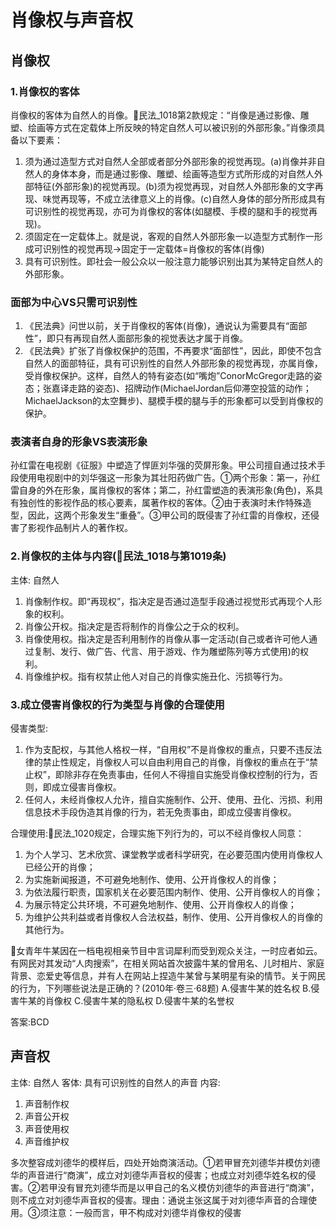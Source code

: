 # 肖像权与声音权
## 肖像权
### 1.肖像权的客体
肖像权的客体为自然人的肖像。🚪民法_1018第2款规定：“肖像是通过影像、雕塑、绘画等方式在定载体上所反映的特定自然人可以被识别的外部形象。”肖像须具备以下要素：

1. 须为通过造型方式对自然人全部或者部分外部形象的视觉再现。(a)肖像并非自然人的身体本身，而是通过影像、雕塑、绘画等造型方式所形成的对自然人外部特征(外部形象)的视觉再现。(b)须为视觉再现，对自然人外部形象的文字再现、味觉再现等，不成立法律意义上的肖像。(c)自然人身体的部分所形成具有可识别性的视觉再现，亦可为肖像权的客体(如腿模、手模的腿和手的视觉再现)。
2. 须固定在一定载体上。就是说，客观的自然人外部形象一以造型方式制作一形成可识别性的视觉再现→固定于一定载体=肖像权的客体(肖像)
3. 具有可识别性。即社会一般公众以一般注意力能够识别出其为某特定自然人的外部形象。

### 面部为中心VS只需可识别性
1. 《民法典》问世以前，关于肖像权的客体(肖像)，通说认为需要具有“面部性”，即只有再现自然人面部形象的视觉表达才属于肖像。
2. 《民法典》扩张了肖像权保护的范围，不再要求“面部性”，因此，即使不包含自然人的面部特征，具有可识别性的自然人外部形象的视觉再现，亦属肖像，受肖像权保护。这样，自然人的特有姿态(如“嘴炮”ConorMcGregor走路的姿态；张嘉译走路的姿态)、招牌动作(MichaelJordan后仰滞空投篮的动作；MichaelJackson的太空舞步)、腿模手模的腿与手的形象都可以受到肖像权的保护。


### 表演者自身的形象VS表演形象

孙红雷在电视剧《征服》中塑造了悍匪刘华强的荧屏形象。甲公司擅自通过技术手段使用电视剧中的刘华强这一形象为其壮阳药做广告。①两个形象：第一，孙红雷自身的外在形象，属肖像权的客体；第二，孙红雷塑造的表演形象(角色)，系具有独创性的影视作品的核心要素，属著作权的客体。②由于表演时未作特殊造型，因此，这两个形象发生“重叠”。③甲公司的既侵害了孙红雷的肖像权，还侵害了影视作品制片人的著作权。

### 2.肖像权的主体与内容(🚪民法_1018与第1019条)
主体: 自然人
1. 肖像制作权。即“再现权”，指决定是否通过造型手段通过视觉形式再现个人形象的权利。
2. 肖像公开权。指决定是否将制作的肖像公之于众的权利。
3. 肖像使用权。指决定是否利用制作的肖像从事一定活动(自己或者许可他人通过复制、发行、做广告、代言、用于游戏、作为雕塑陈列等方式使用)的权利。
4. 肖像维护权。指有权禁止他人对自己的肖像实施丑化、污损等行为。


### 3.成立侵害肖像权的行为类型与肖像的合理使用

侵害类型:
1. 作为支配权，与其他人格权一样，“自用权”不是肖像权的重点，只要不违反法律的禁止性规定，肖像权人可以自由利用自己的肖像，肖像权的重点在于“禁止权”，即除非存在免责事由，任何人不得擅自实施受肖像权控制的行为，否则，即成立侵害肖像权。
2. 任何人，未经肖像权人允许，擅自实施制作、公开、使用、丑化、污损、利用信息技术手段伪造其肖像的行为，若无免责事由，即成立侵害肖像权。

合理使用:🚪民法_1020规定，合理实施下列行为的，可以不经肖像权人同意：
1. 为个人学习、艺术欣赏、课堂教学或者科学研究，在必要范围内使用肖像权人已经公开的肖像；
2. 为实施新闻报道，不可避免地制作、使用、公开肖像权人的肖像；
3. 为依法履行职责，国家机关在必要范围内制作、使用、公开肖像权人的肖像；
4. 为展示特定公共环境，不可避免地制作、使用、公开肖像权人的肖像；
5. 为维护公共利益或者肖像权人合法权益，制作、使用、公开肖像权人的肖像的其他行为。

🍐女青年牛某因在一档电视相亲节目中言词犀利而受到观众关注，一时应者如云。有网民对其发动“人肉搜索”，在相关网站首次披露牛某的曾用名、儿时相片、家庭背景、恋爱史等信息，并有人在网站上捏造牛某曾与某明星有染的情节。关于网民的行为，下列哪些说法是正确的？(2010年·卷三·68题)
A.侵害牛某的姓名权
B.侵害牛某的肖像权
C.侵害牛某的隐私权
D.侵害牛某的名誉权

答案:BCD


## 声音权

主体: 自然人
客体: 具有可识别性的自然人的声音
内容:
1. 声音制作权
1. 声音公开权
1. 声音使用权
1. 声音维护权


多次整容成刘德华的模样后，四处开始商演活动。①若甲冒充刘德华并模仿刘德华的声音进行“商演”，成立对刘德华声音权的侵害；也成立对刘德华姓名权的侵害。②若甲没有冒充刘德华而是以甲自己的名义模仿刘德华的声音进行“商演”，则不成立对刘德华声音权的侵害。理由：通说主张这属于对刘德华声音的合理使用。③须注意：一般而言，甲不构成对刘德华肖像权的侵害































